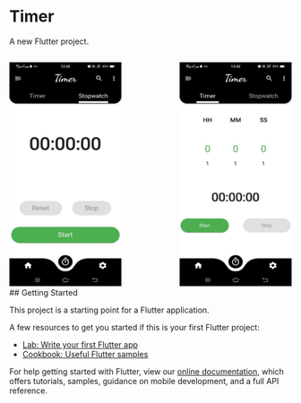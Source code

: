 # Timer

A new Flutter project.
<h2 align = 'center'> </h2>
<div align = 'left'> 
<img align = 'left' height = '400' width = '200' src = 'https://github.com/dsrathore1/Timer/blob/master/assets/Images/Stopwatch.jpg'></div>  <div align = 'right'> <img height = '400' width = '200' src = 'https://github.com/dsrathore1/Timer/blob/master/assets/Images/Timer.jpg'></div>
## Getting Started

This project is a starting point for a Flutter application.

A few resources to get you started if this is your first Flutter project:

- [Lab: Write your first Flutter app](https://flutter.dev/docs/get-started/codelab)
- [Cookbook: Useful Flutter samples](https://flutter.dev/docs/cookbook)

For help getting started with Flutter, view our
[online documentation](https://flutter.dev/docs), which offers tutorials,
samples, guidance on mobile development, and a full API reference.
